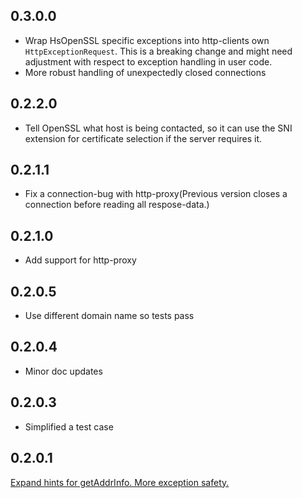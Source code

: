 ## 0.3.0.0

* Wrap HsOpenSSL specific exceptions into http-clients own `HttpExceptionRequest`. This is a breaking change and might need adjustment with respect to exception handling in user code.
* More robust handling of unexpectedly closed connections

## 0.2.2.0

* Tell OpenSSL what host is being contacted, so it can use the SNI extension for certificate selection if the server requires it.

## 0.2.1.1

* Fix a connection-bug with http-proxy(Previous version closes a connection before reading all respose-data.)

## 0.2.1.0

* Add support for http-proxy

## 0.2.0.5

* Use different domain name so tests pass

## 0.2.0.4

* Minor doc updates

## 0.2.0.3

* Simplified a test case

## 0.2.0.1

[Expand hints for getAddrInfo. More exception safety.](https://github.com/snoyberg/http-client/pull/91)

